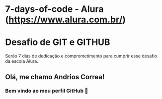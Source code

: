 # 7-days-of-code - Alura (https://www.alura.com.br/)



 # Desafio de GIT e GITHUB
 
 Serão 7 dias de dedicação e comprometimento para cumprir esse desafio da escola Alura.
 
 ## Olá, me chamo Andrios Correa! 
### Bem vindo ao meu perfil GitHub 👋

